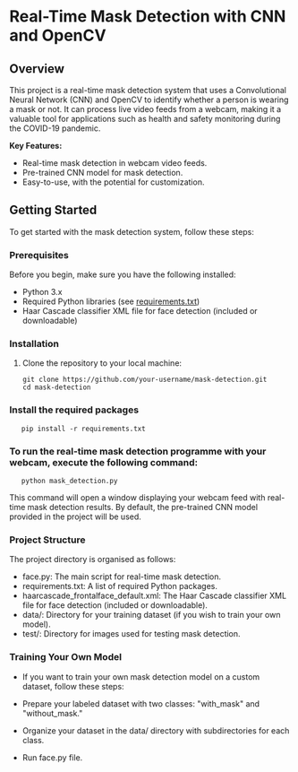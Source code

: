 
# Real-Time Mask Detection with CNN and OpenCV

## Overview

This project is a real-time mask detection system that uses a Convolutional Neural Network (CNN) and OpenCV to identify whether a person is wearing a mask or not. It can process live video feeds from a webcam, making it a valuable tool for applications such as health and safety monitoring during the COVID-19 pandemic.

**Key Features:**

- Real-time mask detection in webcam video feeds.
- Pre-trained CNN model for mask detection.
- Easy-to-use, with the potential for customization.

## Getting Started

To get started with the mask detection system, follow these steps:

### Prerequisites

Before you begin, make sure you have the following installed:

- Python 3.x
- Required Python libraries (see [requirements.txt](requirements.txt))
- Haar Cascade classifier XML file for face detection (included or downloadable)

### Installation

1. Clone the repository to your local machine:

   ```shell
   git clone https://github.com/your-username/mask-detection.git
   cd mask-detection

### Install the required packages
   ```shell
      pip install -r requirements.txt
   ```



### To run the real-time mask detection programme with your webcam, execute the following command:
   ```shell
      python mask_detection.py
   ```
This command will open a window displaying your webcam feed with real-time mask detection results. By default, the pre-trained CNN model provided in the project will be used.

### Project Structure
   The project directory is organised as follows:
   
   -   face.py: The main script for real-time mask detection.
   -   requirements.txt: A list of required Python packages.
   -   haarcascade_frontalface_default.xml: The Haar Cascade classifier XML file for face detection (included or downloadable).
   -   data/: Directory for your training dataset (if you wish to train your own model).
   -   test/: Directory for images used for testing mask detection.

### Training Your Own Model
  - If you want to train your own mask detection model on a custom dataset, follow these steps:
   
  - Prepare your labeled dataset with two classes: "with_mask" and "without_mask."
   
  - Organize your dataset in the data/ directory with subdirectories for each class.
   
  - Run face.py file.
   
   
      
